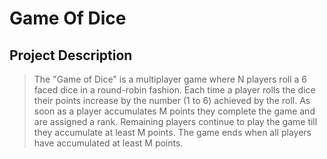 # Game Of Dice

## Project Description
>The "Game of Dice" is a multiplayer game where N players roll a 6 faced dice in a round-robin
>fashion. Each time a player rolls the dice their points increase by the number (1 to 6) achieved
>by the roll.
>As soon as a player accumulates M points they complete the game and are assigned a rank.
>Remaining players continue to play the game till they accumulate at least M points. The game
>ends when all players have accumulated at least M points.

 
